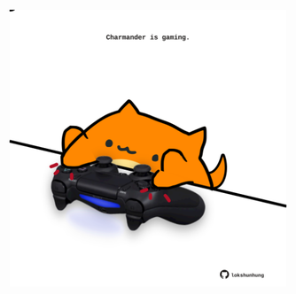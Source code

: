 <!-- built at 04/06/2023, 01:29:51 UTC -->
<p align="center">
  <img width="500" height="500" src="./ReadmeImage.svg">
</p>
